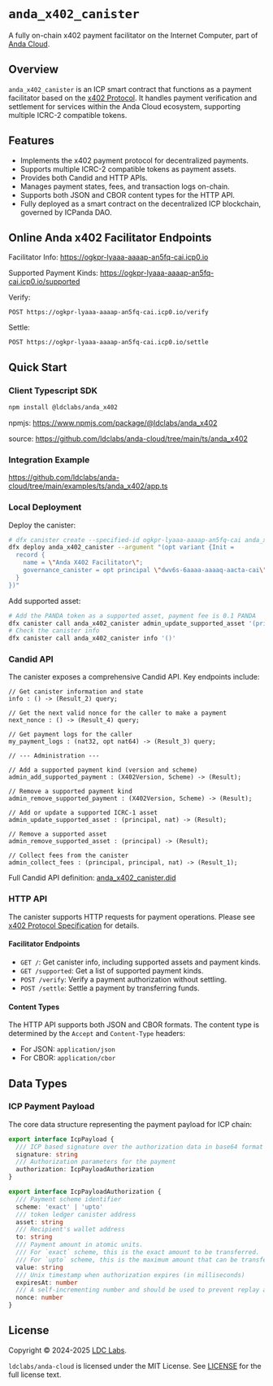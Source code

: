# `anda_x402_canister`

A fully on-chain x402 payment facilitator on the Internet Computer, part of [Anda Cloud](https://github.com/ldclabs/anda-cloud).

## Overview

`anda_x402_canister` is an ICP smart contract that functions as a payment facilitator based on the [x402 Protocol](https://www.x402.org). It handles payment verification and settlement for services within the Anda Cloud ecosystem, supporting multiple ICRC-2 compatible tokens.

## Features

- Implements the x402 payment protocol for decentralized payments.
- Supports multiple ICRC-2 compatible tokens as payment assets.
- Provides both Candid and HTTP APIs.
- Manages payment states, fees, and transaction logs on-chain.
- Supports both JSON and CBOR content types for the HTTP API.
- Fully deployed as a smart contract on the decentralized ICP blockchain, governed by ICPanda DAO.

## Online Anda x402 Facilitator Endpoints

Facilitator Info:
https://ogkpr-lyaaa-aaaap-an5fq-cai.icp0.io

Supported Payment Kinds:
https://ogkpr-lyaaa-aaaap-an5fq-cai.icp0.io/supported

Verify:
```
POST https://ogkpr-lyaaa-aaaap-an5fq-cai.icp0.io/verify
```

Settle:
```
POST https://ogkpr-lyaaa-aaaap-an5fq-cai.icp0.io/settle
```

## Quick Start

### Client Typescript SDK

```bash
npm install @ldclabs/anda_x402
```

npmjs: https://www.npmjs.com/package/@ldclabs/anda_x402

source: https://github.com/ldclabs/anda-cloud/tree/main/ts/anda_x402

### Integration Example

https://github.com/ldclabs/anda-cloud/tree/main/examples/ts/anda_x402/app.ts

### Local Deployment

Deploy the canister:
```bash
# dfx canister create --specified-id ogkpr-lyaaa-aaaap-an5fq-cai anda_x402_canister
dfx deploy anda_x402_canister --argument "(opt variant {Init =
  record {
    name = \"Anda X402 Facilitator\";
    governance_canister = opt principal \"dwv6s-6aaaa-aaaaq-aacta-cai\";
  }
})"
```

Add supported asset:
```bash
# Add the PANDA token as a supported asset, payment fee is 0.1 PANDA
dfx canister call anda_x402_canister admin_update_supported_asset '(principal "druyg-tyaaa-aaaaq-aactq-cai", 10_000_000)'
# Check the canister info
dfx canister call anda_x402_canister info '()'
```

### Candid API

The canister exposes a comprehensive Candid API. Key endpoints include:

```did
// Get canister information and state
info : () -> (Result_2) query;

// Get the next valid nonce for the caller to make a payment
next_nonce : () -> (Result_4) query;

// Get payment logs for the caller
my_payment_logs : (nat32, opt nat64) -> (Result_3) query;

// --- Administration ---

// Add a supported payment kind (version and scheme)
admin_add_supported_payment : (X402Version, Scheme) -> (Result);

// Remove a supported payment kind
admin_remove_supported_payment : (X402Version, Scheme) -> (Result);

// Add or update a supported ICRC-1 asset
admin_update_supported_asset : (principal, nat) -> (Result);

// Remove a supported asset
admin_remove_supported_asset : (principal) -> (Result);

// Collect fees from the canister
admin_collect_fees : (principal, principal, nat) -> (Result_1);
```

Full Candid API definition: [anda_x402_canister.did](https://github.com/ldclabs/anda-cloud/tree/main/rs/anda_x402_canister/anda_x402_canister.did)

### HTTP API

The canister supports HTTP requests for payment operations. Please see [x402 Protocol Specification](https://github.com/coinbase/x402/blob/main/specs/x402-specification.md) for details.

#### Facilitator Endpoints

- `GET /`: Get canister info, including supported assets and payment kinds.
- `GET /supported`: Get a list of supported payment kinds.
- `POST /verify`: Verify a payment authorization without settling.
- `POST /settle`: Settle a payment by transferring funds.

#### Content Types

The HTTP API supports both JSON and CBOR formats. The content type is determined by the `Accept` and `Content-Type` headers:

- For JSON: `application/json`
- For CBOR: `application/cbor`

## Data Types

### ICP Payment Payload

The core data structure representing the payment payload for ICP chain:

```ts
export interface IcpPayload {
  /// ICP based signature over the authorization data in base64 format
  signature: string
  /// Authorization parameters for the payment
  authorization: IcpPayloadAuthorization
}

export interface IcpPayloadAuthorization {
  /// Payment scheme identifier
  scheme: 'exact' | 'upto'
  /// token ledger canister address
  asset: string
  /// Recipient's wallet address
  to: string
  /// Payment amount in atomic units.
  /// For `exact` scheme, this is the exact amount to be transferred.
  /// For `upto` scheme, this is the maximum amount that can be transferred.
  value: string
  /// Unix timestamp when authorization expires (in milliseconds)
  expiresAt: number
  /// A self-incrementing number and should be used to prevent replay attacks.
  nonce: number
}
```

## License
Copyright © 2024-2025 [LDC Labs](https://github.com/ldclabs).

`ldclabs/anda-cloud` is licensed under the MIT License. See [LICENSE](../../LICENSE) for the full license text.
